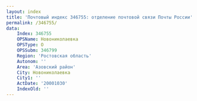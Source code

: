 ```yaml
---
layout: index
title: 'Почтовый индекс 346755: отделение почтовой связи Почты России'
permalink: /346755/
data:
    Index: 346755
    OPSName: Новониколаевка
    OPSType: О
    OPSSubm: 346799
    Region: 'Ростовская область'
    Autonom: ''
    Area: 'Азовский район'
    City: Новониколаевка
    City1: ''
    ActDate: '20001030'
    IndexOld: ''
---
```

